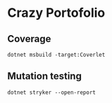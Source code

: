 # Crazy Portofolio

## Coverage

`dotnet msbuild -target:Coverlet`

## Mutation testing

`dotnet stryker --open-report`

